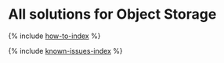 # All solutions for Object Storage

{% include [how-to-index](how-to/index.md) %}

{% include [known-issues-index](known-issues/index.md) %}
